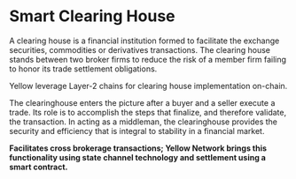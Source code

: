 # Smart Clearing House

A clearing house is a financial institution formed to facilitate the exchange securities, commodities or derivatives transactions. The clearing house stands between two broker firms to reduce the risk of a member firm failing to honor its trade settlement obligations.

Yellow leverage Layer-2 chains for clearing house implementation on-chain.

The clearinghouse enters the picture after a buyer and a seller execute a trade. Its role is to accomplish the steps that finalize, and therefore validate, the transaction. In acting as a middleman, the clearinghouse provides the security and efficiency that is integral to stability in a financial market.

**Facilitates cross brokerage transactions; Yellow Network brings this functionality using state channel technology and settlement using a smart contract.**

